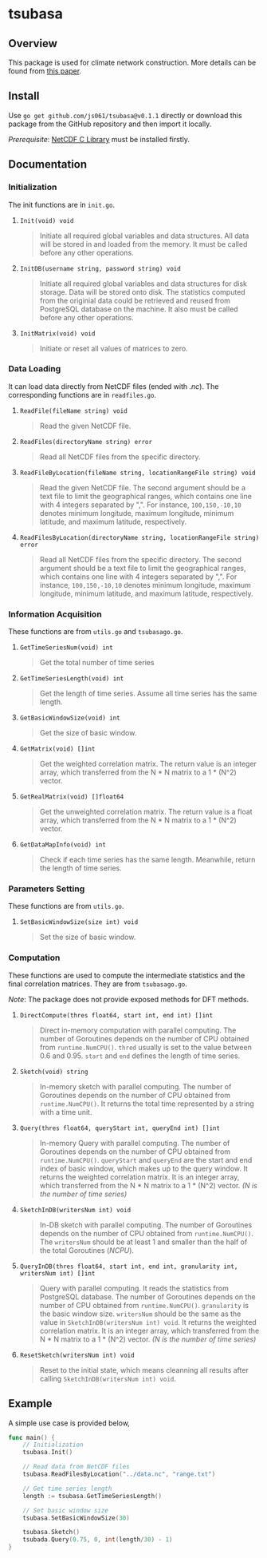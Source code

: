 # tsubasa
## Overview
This package is used for climate network construction. More details can be found from [this paper](https://dl.acm.org/doi/abs/10.1145/3514221.3526177).
## Install
Use `go get github.com/js061/tsubasa@v0.1.1` directly or download this package from the GitHub repository and then import it locally.

*Prerequisite*: [NetCDF C Library](https://downloads.unidata.ucar.edu/netcdf/) must be installed firstly.
## Documentation
### Initialization
The init functions are in `init.go`.

1. `Init(void) void`
	> Initiate all required global variables and data structures. All data will be stored in and loaded from the memory. It must be called before any other operations.


2. `InitDB(username string, password string) void`
	> Initiate all required global variables and data structures for disk storage. Data will be stored onto disk. The statistics computed from the originial data could be retrieved and reused from PostgreSQL database on the machine. It also must be called before any other operations.


3. `InitMatrix(void) void`
	> Initiate or reset all values of matrices to zero.


### Data Loading
It can load data directly from NetCDF files (ended with *.nc*). The corresponding functions are in `readfiles.go`.

1. `ReadFile(fileName string) void`
	> Read the given NetCDF file.


2. `ReadFiles(directoryName string) error`
	> Read all NetCDF files from the specific directory.


3. `ReadFileByLocation(fileName string, locationRangeFile string) void`
	> Read the given NetCDF file. The second argument should be a text file to limit the geographical ranges, which contains one line with 4 integers separated by ",". For instance, `100,150,-10,10` denotes minimum longitude, maximum longitude, minimum latitude, and maximum latitude, respectively.


4. `ReadFilesByLocation(directoryName string, locationRangeFile string) error`
	> Read all NetCDF files from the specific directory. The second argument should be a text file to limit the geographical ranges, which contains one line with 4 integers separated by ",". For instance, `100,150,-10,10` denotes minimum longitude, maximum longitude, minimum latitude, and maximum latitude, respectively.

### Information Acquisition
These functions are from `utils.go` and `tsubasago.go`.

1. `GetTimeSeriesNum(void) int`
	> Get the total number of time series


2. `GetTimeSeriesLength(void) int`
	> Get the length of time series. Assume all time series has the same length.


3. `GetBasicWindowSize(void) int`
	> Get the size of basic window.


4. `GetMatrix(void) []int`
	> Get the weighted correlation matrix. The return value is an integer array, which transferred from the N * N matrix to a 1 * (N^2) vector.


5. `GetRealMatrix(void) []float64`
	> Get the unweighted correlation matrix. The return value is a float array, which transferred from the N * N matrix to a 1 * (N^2) vector.


6. `GetDataMapInfo(void) int`
	> Check if each time series has the same length. Meanwhile, return the length of time series.

### Parameters Setting
These functions are from `utils.go`.

1.  `SetBasicWindowSize(size int) void`
	> Set the size of basic window.

### Computation
These functions are used to compute the intermediate statistics and the final correlation matrices. They are from `tsubasago.go`.

*Note*: The package does not provide exposed methods for DFT methods.

1. `DirectCompute(thres float64, start int, end int) []int`
	> Direct in-memory computation with parallel computing. The number of Goroutines depends on the number of CPU obtained from `runtime.NumCPU()`. `thred` usually is set to the value between 0.6 and 0.95. `start` and `end` defines the length of time series.


2. `Sketch(void) string`
	> In-memory sketch with parallel computing. The number of Goroutines depends on the number of CPU obtained from `runtime.NumCPU()`. It returns the total time represented by a string with a time unit.


3. `Query(thres float64, queryStart int, queryEnd int) []int`
	> In-memory Query with parallel computing. The number of Goroutines depends on the number of CPU obtained from `runtime.NumCPU()`. `queryStart` and `queryEnd` are the start and end index of basic window, which makes up to the query window. It returns the weighted correlation matrix. It is an integer array, which transferred from the N * N matrix to a 1 * (N^2) vector. *(N is the number of time series)*


4. `SketchInDB(writersNum int) void`
	> In-DB sketch with parallel computing. The number of Goroutines depends on the number of CPU obtained from `runtime.NumCPU()`. The `writersNum` should be at least 1 and smaller than the half of the total Goroutines (*NCPU*).


5. `QueryInDB(thres float64, start int, end int, granularity int, writersNum int) []int`
	> Query with parallel computing. It reads the statistics from PostgreSQL database. The number of Goroutines depends on the number of CPU obtained from `runtime.NumCPU()`. `granularity` is the basic window size. `writersNum` should be the same as the value in `SketchInDB(writersNum int) void`. It returns the weighted correlation matrix. It is an integer array, which transferred from the N * N matrix to a 1 * (N^2) vector. *(N is the number of time series)*


6. `ResetSketch(writersNum int) void`
	> Reset to the initial state, which means cleanning all results after calling `SketchInDB(writersNum int) void`.


## Example
A simple use case is provided below,
```go
func main() {
	// Initialization
	tsubasa.Init()

	// Read data from NetCDF files
	tsubasa.ReadFilesByLocation("../data.nc", "range.txt")

	// Get time series length
	length := tsubasa.GetTimeSeriesLength()

	// Set basic window size
	tsubasa.SetBasicWindowSize(30)

	tsubasa.Sketch()
	tsubada.Query(0.75, 0, int(length/30) - 1)
}
```
